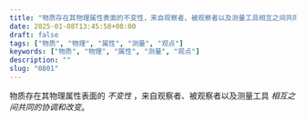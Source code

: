 ```yaml
---
title: "物质存在其物理属性表面的不变性，来自观察者、被观察者以及测量工具相互之间共同的协调和改变。"
date: 2025-01-08T13:45:58+08:00
draft: false
tags: ["物质", "物理", "属性", "测量", "观点"]
keywords: ["物质", "物理", "属性", "测量", "观点"]
description: ""
slug: "0801"
---
```


物质存在其物理属性表面的 *不变性* ，来自观察者、被观察者以及测量工具 *相互之间共同的协调和改变*。